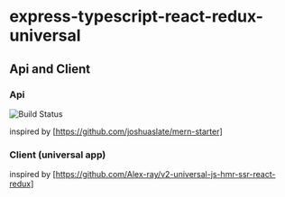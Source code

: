 # express-typescript-react-redux-universal
## Api and Client

### Api

![Build Status](https://circleci.com/gh/mariocoski/express-typescript-react-redux-universal/tree/master.svg?style=shield&circle-token=88e32946d9aeadd3a9aacb7871a857355da29cb6)

inspired by [https://github.com/joshuaslate/mern-starter]

### Client (universal app)
inspired by [https://github.com/Alex-ray/v2-universal-js-hmr-ssr-react-redux]

